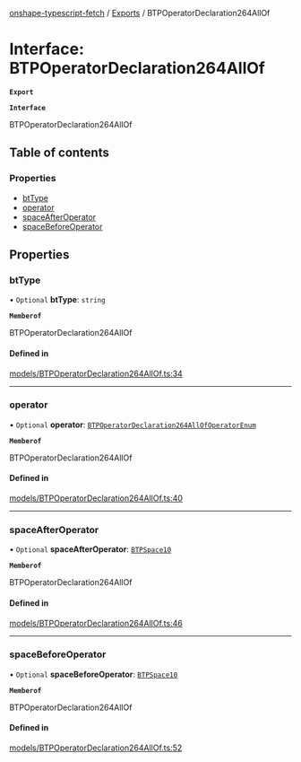 [onshape-typescript-fetch](../README.md) / [Exports](../modules.md) / BTPOperatorDeclaration264AllOf

# Interface: BTPOperatorDeclaration264AllOf

**`Export`**

**`Interface`**

BTPOperatorDeclaration264AllOf

## Table of contents

### Properties

- [btType](BTPOperatorDeclaration264AllOf.md#bttype)
- [operator](BTPOperatorDeclaration264AllOf.md#operator)
- [spaceAfterOperator](BTPOperatorDeclaration264AllOf.md#spaceafteroperator)
- [spaceBeforeOperator](BTPOperatorDeclaration264AllOf.md#spacebeforeoperator)

## Properties

### btType

• `Optional` **btType**: `string`

**`Memberof`**

BTPOperatorDeclaration264AllOf

#### Defined in

[models/BTPOperatorDeclaration264AllOf.ts:34](https://github.com/toebes/onshape-typescript-fetch/blob/3e11ae1/models/BTPOperatorDeclaration264AllOf.ts#L34)

___

### operator

• `Optional` **operator**: [`BTPOperatorDeclaration264AllOfOperatorEnum`](../modules.md#btpoperatordeclaration264allofoperatorenum-1)

**`Memberof`**

BTPOperatorDeclaration264AllOf

#### Defined in

[models/BTPOperatorDeclaration264AllOf.ts:40](https://github.com/toebes/onshape-typescript-fetch/blob/3e11ae1/models/BTPOperatorDeclaration264AllOf.ts#L40)

___

### spaceAfterOperator

• `Optional` **spaceAfterOperator**: [`BTPSpace10`](BTPSpace10.md)

**`Memberof`**

BTPOperatorDeclaration264AllOf

#### Defined in

[models/BTPOperatorDeclaration264AllOf.ts:46](https://github.com/toebes/onshape-typescript-fetch/blob/3e11ae1/models/BTPOperatorDeclaration264AllOf.ts#L46)

___

### spaceBeforeOperator

• `Optional` **spaceBeforeOperator**: [`BTPSpace10`](BTPSpace10.md)

**`Memberof`**

BTPOperatorDeclaration264AllOf

#### Defined in

[models/BTPOperatorDeclaration264AllOf.ts:52](https://github.com/toebes/onshape-typescript-fetch/blob/3e11ae1/models/BTPOperatorDeclaration264AllOf.ts#L52)
